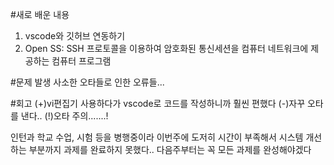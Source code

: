 #새로 배운 내용
1. vscode와 깃허브 연동하기
2. Open SS: SSH 프로토콜을 이용하여 암호화된 통신세션을 컴퓨터 네트워크에 제공하는 컴퓨터 프로그램

#문제 발생
사소한 오타들로 인한 오류들...

#회고
(+)vi편집기 사용하다가 vscode로 코드를 작성하니까 훨씬 편했다
(-)자꾸 오타를 낸다..
(!)오타 주의.......!


인턴과 학교 수업, 시험 등을 병행중이라 이번주에 도저히 시간이 부족해서 시스템 개선하는 부분까지 과제를 완료하지 못했다..
다음주부터는 꼭 모든 과제를 완성해야겠다
